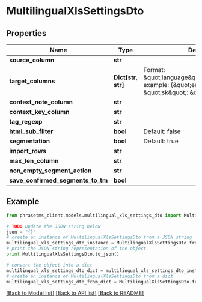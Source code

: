 # MultilingualXlsSettingsDto

## Properties

| Name                              | Type               | Description                                                                                                                          | Notes      |
| --------------------------------- | ------------------ | ------------------------------------------------------------------------------------------------------------------------------------ | ---------- |
| **source_column**                 | **str**            |                                                                                                                                      | [optional] |
| **target_columns**                | **Dict[str, str]** | Format: \&quot;language\&quot;:\&quot;column\&quot;; example: {\&quot;en\&quot;: \&quot;A\&quot;, \&quot;sk\&quot;: \&quot;B\&quot;} | [optional] |
| **context_note_column**           | **str**            |                                                                                                                                      | [optional] |
| **context_key_column**            | **str**            |                                                                                                                                      | [optional] |
| **tag_regexp**                    | **str**            |                                                                                                                                      | [optional] |
| **html_sub_filter**               | **bool**           | Default: false                                                                                                                       | [optional] |
| **segmentation**                  | **bool**           | Default: true                                                                                                                        | [optional] |
| **import_rows**                   | **str**            |                                                                                                                                      | [optional] |
| **max_len_column**                | **str**            |                                                                                                                                      | [optional] |
| **non_empty_segment_action**      | **str**            |                                                                                                                                      | [optional] |
| **save_confirmed_segments_to_tm** | **bool**           |                                                                                                                                      | [optional] |

## Example

```python
from phrasetms_client.models.multilingual_xls_settings_dto import MultilingualXlsSettingsDto

# TODO update the JSON string below
json = "{}"
# create an instance of MultilingualXlsSettingsDto from a JSON string
multilingual_xls_settings_dto_instance = MultilingualXlsSettingsDto.from_json(json)
# print the JSON string representation of the object
print MultilingualXlsSettingsDto.to_json()

# convert the object into a dict
multilingual_xls_settings_dto_dict = multilingual_xls_settings_dto_instance.to_dict()
# create an instance of MultilingualXlsSettingsDto from a dict
multilingual_xls_settings_dto_from_dict = MultilingualXlsSettingsDto.from_dict(multilingual_xls_settings_dto_dict)
```

[[Back to Model list]](../README.md#documentation-for-models) [[Back to API list]](../README.md#documentation-for-api-endpoints) [[Back to README]](../README.md)

